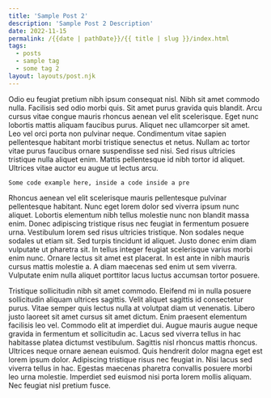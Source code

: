 ```yaml
---
title: 'Sample Post 2'
description: 'Sample Post 2 Description'
date: 2022-11-15
permalink: /{{date | pathDate}}/{{ title | slug }}/index.html
tags:
  - posts
  - sample tag
  - some tag 2
layout: layouts/post.njk
---
```


Odio eu feugiat pretium nibh ipsum consequat nisl. Nibh sit amet commodo nulla. Facilisis sed odio morbi quis. <!-- excerpt --> Sit amet purus gravida quis blandit. Arcu cursus vitae congue mauris rhoncus aenean vel elit scelerisque. Eget nunc lobortis mattis aliquam faucibus purus. Aliquet nec ullamcorper sit amet. Leo vel orci porta non pulvinar neque. Condimentum vitae sapien pellentesque habitant morbi tristique senectus et netus. Nullam ac tortor vitae purus faucibus ornare suspendisse sed nisi. Sed risus ultricies tristique nulla aliquet enim. Mattis pellentesque id nibh tortor id aliquet. Ultrices vitae auctor eu augue ut lectus arcu.

<pre><code>Some code example here, inside a code inside a pre</code></pre>

Rhoncus aenean vel elit scelerisque mauris pellentesque pulvinar pellentesque habitant. Nunc eget lorem dolor sed viverra ipsum nunc aliquet. Lobortis elementum nibh tellus molestie nunc non blandit massa enim. Donec adipiscing tristique risus nec feugiat in fermentum posuere urna. Vestibulum lorem sed risus ultricies tristique. Non sodales neque sodales ut etiam sit. Sed turpis tincidunt id aliquet. Justo donec enim diam vulputate ut pharetra sit. In tellus integer feugiat scelerisque varius morbi enim nunc. Ornare lectus sit amet est placerat. In est ante in nibh mauris cursus mattis molestie a. A diam maecenas sed enim ut sem viverra. Vulputate enim nulla aliquet porttitor lacus luctus accumsan tortor posuere.

Tristique sollicitudin nibh sit amet commodo. Eleifend mi in nulla posuere sollicitudin aliquam ultrices sagittis. Velit aliquet sagittis id consectetur purus. Vitae semper quis lectus nulla at volutpat diam ut venenatis. Libero justo laoreet sit amet cursus sit amet dictum. Enim praesent elementum facilisis leo vel. Commodo elit at imperdiet dui. Augue mauris augue neque gravida in fermentum et sollicitudin ac. Lacus sed viverra tellus in hac habitasse platea dictumst vestibulum. Sagittis nisl rhoncus mattis rhoncus. Ultrices neque ornare aenean euismod. Quis hendrerit dolor magna eget est lorem ipsum dolor. Adipiscing tristique risus nec feugiat in. Nisi lacus sed viverra tellus in hac. Egestas maecenas pharetra convallis posuere morbi leo urna molestie. Imperdiet sed euismod nisi porta lorem mollis aliquam. Nec feugiat nisl pretium fusce.
